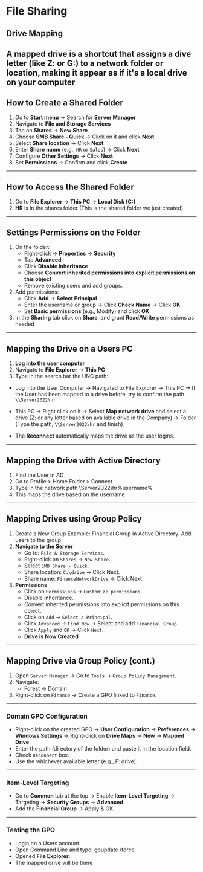 # File Sharing
## Drive Mapping
A mapped drive is a shortcut that assigns a dive letter (like Z: or G:) to a network folder or location, making it appear as if it's a local drive on your computer
---
## How to Create a Shared Folder
1. Go to **Start menu** → Search for **Server Manager**
2. Navigate to **File and Storage Services**
3. Tap on **Shares** → **New Share**
4. Choose **SMB Share - Quick** → Click on it and click **Next**
5. Select **Share location** → Click **Next**
6. Enter **Share name** (e.g., `HR` or `Sales`) → Click **Next**
7. Configure **Other Settings** → Click **Next**
8. Set **Permissions** → Confirm and click **Create**
---
## How to Access the Shared Folder
1. Go to **File Explorer** → **This PC** → **Local Disk (C:)**
2. **HR** is in the shares folder (This is the shared folder we just created)
---
## Settings Permissions on the Folder
1. On the folder:
   - Right-click → **Properties** → **Security**
   - Tap **Advanced**
   - Click **Disable Inheritance**
   - Choose **Convert inherited permissions into explicit permissions on this object**
   - Remove existing users and add groups.
2. Add permissions:
   - Click **Add** → **Select Principal**
   - Enter the username or group → Click **Check Name** → Click **OK**
   - Set **Basic permissions** (e.g., Modify) and click **OK**
3. In the **Sharing** tab click on **Share**, and grant **Read/Write** permissions as needed
---
## Mapping the Drive on a Users PC
1. **Log into the user computer**
2. Navigate to **File Explorer** → **This PC**
3. Type in the search bar the UNC path:
- Log into the User Computer → Navigated to File Explorer → This PC → If the User has been mapped to a drive before, try to confirm the path `\\Server2022\hr`

- This PC → Right click on it → Select **Map network drive** and select a drive (Z: or any letter based on available drive in the Company) → Folder (Type the path, `\\Server2022\hr` and finish)
- The **Reconnect** automatically maps the drive as the user logins.
---
## Mapping the Drive with Active Directory
1. Find the User in AD
2. Go to Profile > Home Folder > Connect
3. Type in the network path \\Server2022\hr\%username%
4. This maps the drive based on the username
---
## Mapping Drives using Group Policy
1. Create a New Group
Example: Financial Group in Active Directory.
Add users to the group
2. **Navigate to the Server**
   - Go to: `File & Storage Services`.
   - Right-click on `Shares` → `New Share`.
   - Select `SMB Share - Quick`.
   - Share location: `C:\drive` → Click Next.
   - Share name: `FinanceNetworkDrive` → Click Next.
3. **Permissions**
   - Click on `Permissions` → `Customize permissions`.
   - Disable inheritance.
   - Convert inherited permissions into explicit permissions on this object.
   - Click on `Add` → `Select a Principal`.
   - Click `Advanced` → `Find Now` → Select and add `Financial Group`.
   - Click `Apply` and `OK` → Click `Next`.
   - **Drive is Now Created**
---
## Mapping Drive via Group Policy (cont.)

1. Open `Server Manager` → Go to `Tools` → `Group Policy Management`.
2. Navigate:
   - Forest → Domain
1. Right-click on `Finance` → Create a GPO linked to `Finance`.
---
### Domain GPO Configuration

- Right-click on the created GPO → **User Configuration** → **Preferences** → **Windows Settings** → Right-click on **Drive Maps** → **New** → **Mapped Drive**
- Enter the path (directory of the folder) and paste it in the location field.
- Check `Reconnect` box.
- Use the whichever available letter (e.g., F: drive).
---
### Item-Level Targeting
- Go to **Common** tab at the top → Enable **Item-Level Targeting** → Targeting → **Security Groups** → **Advanced**
- Add the **Financial Group** → Apply & OK. 
---
### Testing the GPO
- Login on a Users account
- Open Command Line and type:
gpupdate /force
- Opened **File Explorer**.
- The mapped drive will be there

  

